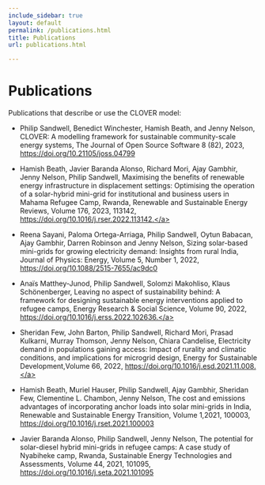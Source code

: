 ```yaml
---
include_sidebar: true
layout: default
permalink: /publications.html
title: Publications
url: publications.html

---
```


# Publications
Publications that describe or use the CLOVER model:

- Philip Sandwell, Benedict Winchester, Hamish Beath, and
Jenny Nelson, CLOVER: A modelling framework for sustainable
community-scale energy systems, The Journal of Open Source Software 8 (82), 2023, <a href="https://doi.org/10.21105/joss.04799">https://doi.org/10.21105/joss.04799</a>

- Hamish Beath, Javier Baranda Alonso, Richard Mori, Ajay Gambhir, Jenny Nelson, Philip Sandwell,
Maximising the benefits of renewable energy infrastructure in displacement settings: Optimising the operation of a solar-hybrid mini-grid for institutional and business users in Mahama Refugee Camp, Rwanda, Renewable and Sustainable Energy Reviews, Volume 176, 2023, 113142, <a href="https://doi.org/10.1016/j.rser.2022.113142.">https://doi.org/10.1016/j.rser.2022.113142.</a>

- Reena Sayani, Paloma Ortega-Arriaga, Philip Sandwell, Oytun Babacan, Ajay Gambhir, Darren Robinson and Jenny Nelson, Sizing solar-based mini-grids for growing electricity demand: Insights from rural India, Journal of Physics: Energy, Volume 5, Number 1, 2022, <a href="https://doi.org/10.1088/2515-7655/ac9dc0">https://doi.org/10.1088/2515-7655/ac9dc0</a>

- Anaïs Matthey-Junod, Philip Sandwell, Solomzi Makohliso, Klaus Schönenberger,
Leaving no aspect of sustainability behind: A framework for designing sustainable energy interventions applied to refugee camps, Energy Research & Social Science, Volume 90, 2022, <a href="https://doi.org/10.1016/j.erss.2022.102636">https://doi.org/10.1016/j.erss.2022.102636.</a>

- Sheridan Few, John Barton, Philip Sandwell, Richard Mori, Prasad Kulkarni, Murray Thomson, Jenny Nelson, Chiara Candelise,
Electricity demand in populations gaining access: Impact of rurality and climatic conditions, and implications for microgrid design, Energy for Sustainable Development,Volume 66, 2022, <a href="https://doi.org/10.1016/j.esd.2021.11.008.">https://doi.org/10.1016/j.esd.2021.11.008.</a>

- Hamish Beath, Muriel Hauser, Philip Sandwell, Ajay Gambhir, Sheridan Few, Clementine L. Chambon, Jenny Nelson,
The cost and emissions advantages of incorporating anchor loads into solar mini-grids in India, Renewable and Sustainable Energy Transition,
Volume 1,2021, 100003, <a href="https://doi.org/10.1016/j.rset.2021.100003">https://doi.org/10.1016/j.rset.2021.100003</a>

- Javier Baranda Alonso, Philip Sandwell, Jenny Nelson, The potential for solar-diesel hybrid mini-grids in refugee camps: A case study of Nyabiheke camp, Rwanda, Sustainable Energy Technologies and Assessments, Volume 44, 2021, 101095, <a href="https://doi.org/10.1016/j.seta.2021.101095.">https://doi.org/10.1016/j.seta.2021.101095</a>  

